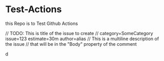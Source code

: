 # Test-Actions
this Repo is to Test Github Actions

// TODO: This is title of the issue to create
// category=SomeCategory issue=123 estimate=30m author=alias
// This is a multiline description of the issue
// that will be in the "Body" property of the comment

d
